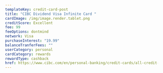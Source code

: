 ```yaml
---
templateKey: credit-card-post
title: "CIBC Dividend Visa Infinite Card "
cardImage: /img/image.render.tablet.png
creditScore: Excellent
fee: 99
feeOptions: dontmind
network: Visa
purchaseInterest: "19.99"
balanceTranferFees: ""
userCategory: personal
cardCategory: rewards
rewardType: cashback
href: https://www.cibc.com/en/personal-banking/credit-cards/all-credit-cards/dividend-visa-infinite-card.html
---
```

